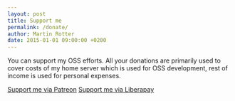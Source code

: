 ```yaml
---
layout: post
title: Support me
permalink: /donate/
author: Martin Rotter
date: 2015-01-01 09:00:00 +0200
---
```


You can support my OSS efforts. All your donations are primarily used to cover costs of my home server which is used for OSS development, rest of income is used for personal expenses.

<a href="https://www.patreon.com/martinrotter" class="btn btn-primary" role="button"><span class="glyphicon glyphicon-usd" aria-hidden="true"></span> Support me via Patreon</a> <a href="https://liberapay.com/martinrotter" class="btn btn-primary" role="button"><span class="glyphicon glyphicon-usd" aria-hidden="true"></span> Support me via Liberapay</a>